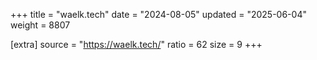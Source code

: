 +++
title = "waelk.tech"
date = "2024-08-05"
updated = "2025-06-04"
weight = 8807

[extra]
source = "https://waelk.tech/"
ratio = 62
size = 9
+++
